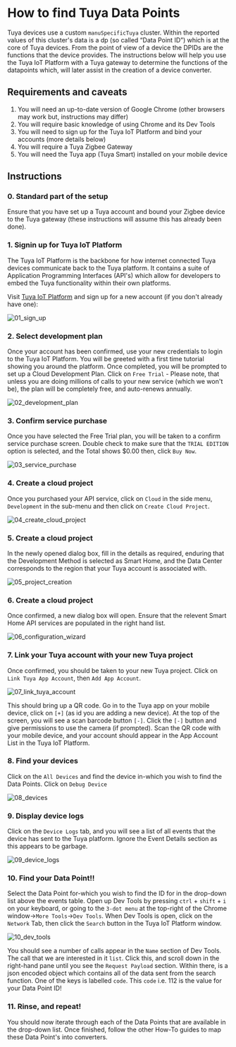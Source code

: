 ---
---
# How to find Tuya Data Points
Tuya devices use a custom `manuSpecificTuya` cluster. Within the reported values of this cluster's data is a dp (so called “Data Point ID”) which is at the core of Tuya devices. From the point of view of a device the DPIDs are the functions that the device provides. The instructions below will help you use the Tuya IoT Platform with a Tuya gateway to determine the functions of the datapoints which, will later assist in the creation of a device converter.

## Requirements and caveats
1. You will need an up-to-date version of Google Chrome (other browsers may work but, instructions may differ)
2. You will require basic knowledge of using Chrome and its Dev Tools
3. You will need to sign up for the Tuya IoT Platform and bind your accounts (more details below)
4. You will require a Tuya Zigbee Gateway
5. You will need the Tuya app (Tuya Smart) installed on your mobile device

## Instructions
### 0. Standard part of the setup
Ensure that you have set up a Tuya account and bound your Zigbee device to the Tuya gateway (these instructions will assume this has already been done).

### 1. Signin up for Tuya IoT Platform
The Tuya IoT Platform is the backbone for how internet connected Tuya devices communicate back to the Tuya platform. It contains a suite of Application Programming Interfaces (API's) which allow for developers to embed the Tuya functionality within their own platforms.

Visit [Tuya IoT Platform](https://iot.tuya.com/) and sign up for a new account (if you don't already have one):

![01_sign_up](../images/how_tos/tuya_dp/01_sign_up.png)

### 2. Select development plan
Once your account has been confirmed, use your new credentials to login to the Tuya IoT Platform. You will be greeted with a first time tutorial showing you around the platform. Once completed, you will be prompted to set up a Cloud Development Plan. Click on `Free Trial` - Please note, that unless you are doing millions of calls to your new service (which we won't be), the plan will be completely free, and auto-renews annually.

![02_development_plan](../images/how_tos/tuya_dp/02_development_plan.png)

### 3. Confirm service purchase
Once you have selected the Free Trial plan, you will be taken to a confirm service purchase screen. Double check to make sure that the `TRIAL EDITION` option is selected, and the Total shows $0.00 then, click `Buy Now`.

![03_service_purchase](../images/how_tos/tuya_dp/03_service_purchase.png)

### 4. Create a cloud project
Once you purchased your API service, click on `Cloud` in the side menu, `Development` in the sub-menu and then click on `Create Cloud Project`.

![04_create_cloud_project](../images/how_tos/tuya_dp/04_create_cloud_project.png)

### 5. Create a cloud project
In the newly opened dialog box, fill in the details as required, enduring that the Development Method is selected as Smart Home, and the Data Center corresponds to the region that your Tuya account is associated with.

![05_project_creation](../images/how_tos/tuya_dp/05_project_creation.png)

### 6. Create a cloud project
Once confirmed, a new dialog box will open. Ensure that the relevent Smart Home API services are populated in the right hand list.

![06_configuration_wizard](../images/how_tos/tuya_dp/06_configuration_wizard.png)

### 7. Link your Tuya account with your new Tuya project
Once confirmed, you should be taken to your new Tuya project. Click on `Link Tuya App Account`, then `Add App Account`.

![07_link_tuya_account](../images/how_tos/tuya_dp/07_link_tuya_account.png)

This should bring up a QR code. Go in to the Tuya app on your mobile device, click on `[+]` (as id you are adding a new device). At the top of the screen, you will see a scan barcode button `[-]`. Click the `[-]` button and give permissions to use the camera (if prompted). Scan the QR code with your mobile device, and your account should appear in the App Account List in the Tuya IoT Platform.

### 8. Find your devices
Click on the `All Devices` and find the device in-which you wish to find the Data Points. Click on `Debug Device`

![08_devices](../images/how_tos/tuya_dp/08_devices.png)

### 9. Display device logs
Click on the `Device Logs` tab, and you will see a list of all events that the device has sent to the Tuya platform. Ignore the Event Details section as this appears to be garbage.

![09_device_logs](../images/how_tos/tuya_dp/09_device_logs.png)

### 10. Find your Data Point!!
Select the Data Point for-which you wish to find the ID for in the drop-down list above the events table. Open up Dev Tools by pressing `ctrl` + `shift` + `i` on your keyboard, or going to the `3-dot menu` at the top-right of the Chrome window->`More Tools`->`Dev Tools`. When Dev Tools is open, click on the `Network` Tab, then click the `Search` button in the Tuya IoT Platform window.

![10_dev_tools](../images/how_tos/tuya_dp/10_dev_tools.png)

You should see a number of calls appear in the `Name` section of Dev Tools. The call that we are interested in it `list`. Click this, and scroll down in the right-hand pane until you see the `Request Payload` section. Within there, is a json encoded object which contains all of the data sent from the search function. One of the keys is labelled `code`. This `code` i.e. 112 is the value for your Data Point ID!

### 11. Rinse, and repeat!

You should now iterate through each of the Data Points that are available in the drop-down list. Once finished, follow the other How-To guides to map these Data Point's into converters.